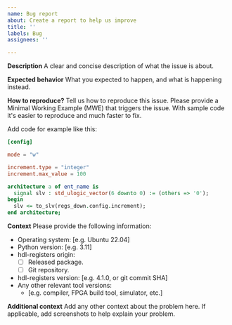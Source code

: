 ```yaml
---
name: Bug report
about: Create a report to help us improve
title: ''
labels: Bug
assignees: ''

---
```


**Description**
A clear and concise description of what the issue is about.


**Expected behavior**
What you expected to happen, and what is happening instead.


**How to reproduce?**
Tell us how to reproduce this issue.
Please provide a Minimal Working Example (MWE) that triggers the issue.
With sample code it's easier to reproduce and much faster to fix.

Add code for example like this:

```toml
[config]

mode = "w"

increment.type = "integer"
increment.max_value = 100
```

```vhdl
architecture a of ent_name is
  signal slv : std_ulogic_vector(6 downto 0) := (others => '0');
begin
  slv <= to_slv(regs_down.config.increment);
end architecture;
```


**Context**
Please provide the following information:

- Operating system: [e.g. Ubuntu 22.04]
- Python version: [e.g. 3.11]
- hdl-registers origin:
  - [ ] Released package.
  - [ ] Git repository.
- hdl-registers version: [e.g. 4.1.0, or git commit SHA]
- Any other relevant tool versions:
  - [e.g. compiler, FPGA build tool, simulator, etc.]


**Additional context**
Add any other context about the problem here.
If applicable, add screenshots to help explain your problem.
